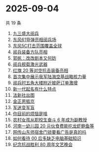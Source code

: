# 2025-09-04

共 19 条

<!-- BEGIN -->
<!-- 最后更新时间 Thu Sep 04 2025 16:26:56 GMT+0800 (China Standard Time) -->

1. [九三盛大阅兵](https://www.zhihu.com/search?q=%E4%B9%9D%E4%B8%89%E7%9B%9B%E5%A4%A7%E9%98%85%E5%85%B5)
1. [东风61导弹亮相阅兵场](https://www.zhihu.com/search?q=%E4%B8%9C%E9%A3%8E61%E5%AF%BC%E5%BC%B9%E4%BA%AE%E7%9B%B8%E9%98%85%E5%85%B5%E5%9C%BA)
1. [东风5C打击范围覆盖全球](https://www.zhihu.com/search?q=%E4%B8%9C%E9%A3%8E5C%E6%89%93%E5%87%BB%E8%8C%83%E5%9B%B4%E8%A6%86%E7%9B%96%E5%85%A8%E7%90%83)
1. [阅兵装备方队亮相](https://www.zhihu.com/search?q=%E9%98%85%E5%85%B5%E8%A3%85%E5%A4%87%E6%96%B9%E9%98%9F%E4%BA%AE%E7%9B%B8)
1. [郭帆：改改剧本又何妨](https://www.zhihu.com/search?q=%E9%83%AD%E5%B8%86%EF%BC%9A%E6%94%B9%E6%94%B9%E5%89%A7%E6%9C%AC%E5%8F%88%E4%BD%95%E5%A6%A8)
1. [阅兵舰载激光武器](https://www.zhihu.com/search?q=%E9%98%85%E5%85%B5%E8%88%B0%E8%BD%BD%E6%BF%80%E5%85%89%E6%AD%A6%E5%99%A8)
1. [红旗 20 等对空抗击装备亮相](https://www.zhihu.com/search?q=%E7%BA%A2%E6%97%97%2020%20%E7%AD%89%E5%AF%B9%E7%A9%BA%E6%8A%97%E5%87%BB%E8%A3%85%E5%A4%87%E4%BA%AE%E7%9B%B8)
1. [首次集中展示我军陆海空基战略核力量](https://www.zhihu.com/search?q=%E9%A6%96%E6%AC%A1%E9%9B%86%E4%B8%AD%E5%B1%95%E7%A4%BA%E6%88%91%E5%86%9B%E9%99%86%E6%B5%B7%E7%A9%BA%E5%9F%BA%E6%88%98%E7%95%A5%E6%A0%B8%E5%8A%9B%E9%87%8F)
1. [阅兵时五角大楼附近披萨订单激增](https://www.zhihu.com/search?q=%E9%98%85%E5%85%B5%E6%97%B6%E4%BA%94%E8%A7%92%E5%A4%A7%E6%A5%BC%E9%99%84%E8%BF%91%E6%8A%AB%E8%90%A8%E8%AE%A2%E5%8D%95%E6%BF%80%E5%A2%9E)
1. [新一代起名有什么特点](https://www.zhihu.com/search?q=%E6%96%B0%E4%B8%80%E4%BB%A3%E8%B5%B7%E5%90%8D%E6%9C%89%E4%BB%80%E4%B9%88%E7%89%B9%E7%82%B9)
1. [法新社出图](https://www.zhihu.com/search?q=%E6%B3%95%E6%96%B0%E7%A4%BE%E5%87%BA%E5%9B%BE)
1. [金正恩抵京](https://www.zhihu.com/search?q=%E9%87%91%E6%AD%A3%E6%81%A9%E6%8A%B5%E4%BA%AC)
1. [军迷变军盲](https://www.zhihu.com/search?q=%E5%86%9B%E8%BF%B7%E5%8F%98%E5%86%9B%E7%9B%B2)
1. [你目前的烦恼是啥](https://www.zhihu.com/search?q=%E4%BD%A0%E7%9B%AE%E5%89%8D%E7%9A%84%E7%83%A6%E6%81%BC%E6%98%AF%E5%95%A5)
1. [农村女孩从职校生奋斗 6 年成为副教授](https://www.zhihu.com/search?q=%E5%86%9C%E6%9D%91%E5%A5%B3%E5%AD%A9%E4%BB%8E%E8%81%8C%E6%A0%A1%E7%94%9F%E5%A5%8B%E6%96%97%206%20%E5%B9%B4%E6%88%90%E4%B8%BA%E5%89%AF%E6%95%99%E6%8E%88)
1. [河南一幼儿园 20 元伙食费能吃龙虾鲍鱼等](https://www.zhihu.com/search?q=%E6%B2%B3%E5%8D%97%E4%B8%80%E5%B9%BC%E5%84%BF%E5%9B%AD%2020%20%E5%85%83%E4%BC%99%E9%A3%9F%E8%B4%B9%E8%83%BD%E5%90%83%E9%BE%99%E8%99%BE%E9%B2%8D%E9%B1%BC%E7%AD%89)
1. [网传山东师宿舍门锁要看广告是真的吗](https://www.zhihu.com/search?q=%E7%BD%91%E4%BC%A0%E5%B1%B1%E4%B8%9C%E5%B8%88%E5%AE%BF%E8%88%8D%E9%97%A8%E9%94%81%E8%A6%81%E7%9C%8B%E5%B9%BF%E5%91%8A%E6%98%AF%E7%9C%9F%E7%9A%84%E5%90%97)
1. [如何看待 00 后多缺乏电脑基础知识](https://www.zhihu.com/search?q=%E5%A6%82%E4%BD%95%E7%9C%8B%E5%BE%85%2000%20%E5%90%8E%E5%A4%9A%E7%BC%BA%E4%B9%8F%E7%94%B5%E8%84%91%E5%9F%BA%E7%A1%80%E7%9F%A5%E8%AF%86)
1. [纪念抗战胜利 80 周年文艺晚会](https://www.zhihu.com/search?q=%E7%BA%AA%E5%BF%B5%E6%8A%97%E6%88%98%E8%83%9C%E5%88%A9%2080%20%E5%91%A8%E5%B9%B4%E6%96%87%E8%89%BA%E6%99%9A%E4%BC%9A)

<!-- END -->
